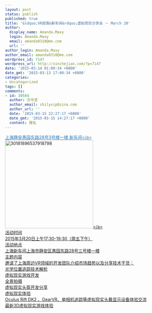 ```yaml
---
layout: post
status: publish
published: true
title: '&ldquo;VR部落&新车间&rdquo;虚拟现实分享会 － March 20'
author:
  display_name: Amanda.Maxy
  login: Amanda.Maxy
  email: amanda0310@me.com
  url: ''
author_login: Amanda.Maxy
author_email: amanda0310@me.com
wordpress_id: 7147
wordpress_url: http://xinchejian.com/?p=7147
date: '2015-03-14 01:00:34 +0800'
date_gmt: '2015-03-13 17:00:34 +0800'
categories:
- Uncategorized
tags: []
comments:
- id: 30584
  author: 方中坚
  author_email: shilyvip@sina.com
  author_url: ''
  date: '2015-03-15 22:27:17 +0800'
  date_gmt: '2015-03-15 14:27:17 +0800'
  content: 报名
---
```

<p><a style="color: #2578bf;" href="http:&#47;&#47;xinchejian.huodongxing.com&#47;event&#47;map&#47;5244063275800" target="_blank">上海静安愚园东路28号3号楼一楼 新车间<&#47;a><br />
<a href="http:&#47;&#47;xinchejian.com&#47;wp-content&#47;uploads&#47;2015&#47;03&#47;30181896537918798.jpg"><img src="http:&#47;&#47;xinchejian.com&#47;wp-content&#47;uploads&#47;2015&#47;03&#47;30181896537918798-290x290.jpg" alt="30181896537918798" width="290" height="290" class="aligncenter size-thumbnail wp-image-7149" &#47;><&#47;a><br />
活动时间<br />
2015年3月20日上午17:30-19:30（周五下午）<br />
活动地点<br />
上海新车间上海市静安区愚园东路28号三号楼一楼<br />
主题内容<br />
邀请了上海周边VR领域的开发团队介绍市场趋势以及分享技术干货；<br />
光学位置追踪技术解析<br />
虚拟现实游戏开发<br />
全景拍摄<br />
虚拟现实头盔开发分享<br />
虚拟现实体验<br />
Oculus Rift  DK2 、GearVR、单相机追踪等虚拟现实头戴显示设备体验交流<br />
最新3D虚拟现实游戏体验</p>
